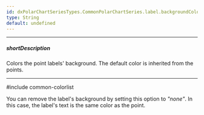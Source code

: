 ```yaml
---
id: dxPolarChartSeriesTypes.CommonPolarChartSeries.label.backgroundColor
type: String
default: undefined
---
```

---
##### shortDescription
Colors the point labels' background. The default color is inherited from the points.

---
#include common-colorlist

You can remove the label's background by setting this option to *"none"*. In this case, the label's text is the same color as the point.